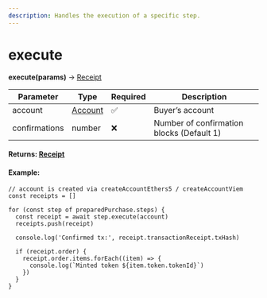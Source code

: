 ```yaml
---
description: Handles the execution of a specific step.
---
```


# execute

**execute(params)** → [Receipt](../../reference/receipt.md)

| Parameter     | Type                                  | Required | Description                               |
| ------------- | ------------------------------------- | -------- | ----------------------------------------- |
| account       | [Account](../../reference/account.md) | ✅        | Buyer’s account                           |
| confirmations | number                                | ❌        | Number of confirmation blocks (Default 1) |

#### Returns: [Receipt](../../reference/receipt.md)

#### Example:

```tsx
// account is created via createAccountEthers5 / createAccountViem
const receipts = []

for (const step of preparedPurchase.steps) {
  const receipt = await step.execute(account)
  receipts.push(receipt)

  console.log('Confirmed tx:', receipt.transactionReceipt.txHash)

  if (receipt.order) {
    receipt.order.items.forEach((item) => {
      console.log(`Minted token ${item.token.tokenId}`)
    })
  }
}
```

